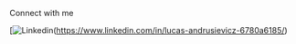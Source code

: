 Connect with me

[![Linkedin](https://img.shields.io/badge/LinkedIn-0077B5?style=for-the-badge&logo=linkedin&logoColor=white)(https://www.linkedin.com/in/lucas-andrusievicz-6780a6185/)
